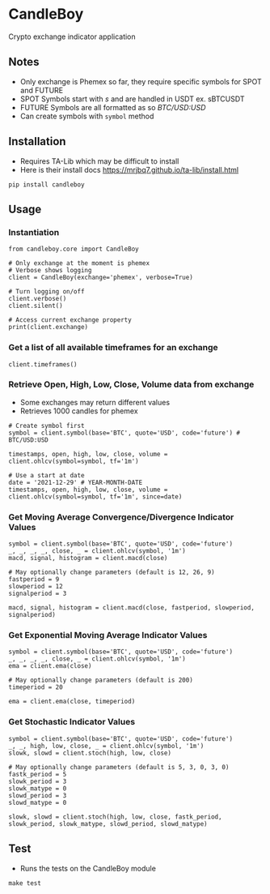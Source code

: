 # CandleBoy
Crypto exchange indicator application

## Notes
- Only exchange is Phemex so far, they require specific symbols for SPOT and FUTURE
- SPOT Symbols start with *s* and are handled in USDT ex. sBTCUSDT
- FUTURE Symbols are all formatted as so *BTC/USD:USD*
- Can create symbols with ```symbol``` method

## Installation
- Requires TA-Lib which may be difficult to install
- Here is their install docs https://mrjbq7.github.io/ta-lib/install.html

```
pip install candleboy
```

## Usage
### Instantiation
```
from candleboy.core import CandleBoy

# Only exchange at the moment is phemex
# Verbose shows logging
client = CandleBoy(exchange='phemex', verbose=True)

# Turn logging on/off
client.verbose()
client.silent()

# Access current exchange property
print(client.exchange)
```

### Get a list of all available timeframes for an exchange
```
client.timeframes()
```

### Retrieve Open, High, Low, Close, Volume data from exchange
- Some exchanges may return different values
- Retrieves 1000 candles for phemex
```
# Create symbol first
symbol = client.symbol(base='BTC', quote='USD', code='future') # BTC/USD:USD

timestamps, open, high, low, close, volume = client.ohlcv(symbol=symbol, tf='1m')

# Use a start at date
date = '2021-12-29' # YEAR-MONTH-DATE
timestamps, open, high, low, close, volume = client.ohlcv(symbol=symbol, tf='1m', since=date)
```

### Get Moving Average Convergence/Divergence Indicator Values
```
symbol = client.symbol(base='BTC', quote='USD', code='future')
_, _, _, _, close, _ = client.ohlcv(symbol, '1m')
macd, signal, histogram = client.macd(close)

# May optionally change parameters (default is 12, 26, 9)
fastperiod = 9
slowperiod = 12
signalperiod = 3

macd, signal, histogram = client.macd(close, fastperiod, slowperiod, signalperiod)
```

### Get Exponential Moving Average Indicator Values
```
symbol = client.symbol(base='BTC', quote='USD', code='future')
_, _, _, _, close, _ = client.ohlcv(symbol, '1m')
ema = client.ema(close)

# May optionally change parameters (default is 200)
timeperiod = 20

ema = client.ema(close, timeperiod)
```

### Get Stochastic Indicator Values
```
symbol = client.symbol(base='BTC', quote='USD', code='future')
_, _, high, low, close, _ = client.ohlcv(symbol, '1m')
slowk, slowd = client.stoch(high, low, close)

# May optionally change parameters (default is 5, 3, 0, 3, 0)
fastk_period = 5
slowk_period = 3
slowk_matype = 0
slowd_period = 3
slowd_matype = 0

slowk, slowd = client.stoch(high, low, close, fastk_period, slowk_period, slowk_matype, slowd_period, slowd_matype)
```

## Test

- Runs the tests on the CandleBoy module

```
make test
```
